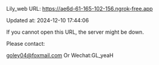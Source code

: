 Lily_web URL: https://ae6d-61-165-102-156.ngrok-free.app

Updated at: 2024-12-10 17:44:06

If you cannot open this URL, the server might be down.

Please contact: 

goley04@foxmail.com Or Wechat:GL_yeaH
